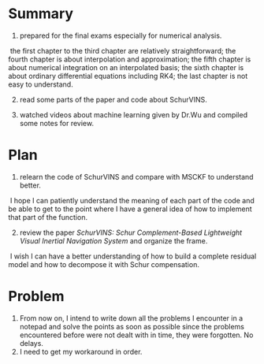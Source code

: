 # Summary
1. prepared for the final exams especially for numerical analysis.

​	the first chapter to the third chapter are relatively straightforward; the fourth chapter is about interpolation and approximation; the fifth chapter is about numerical integration on an interpolated basis; the sixth chapter is about ordinary differential equations including RK4; the last chapter is not easy to understand.

2. read some parts of the paper and code about SchurVINS.

3. watched videos about machine learning given by Dr.Wu and compiled some notes for review.




# Plan 
1. relearn the code of SchurVINS and compare with MSCKF to understand better.

​	I hope I can patiently understand the meaning of each part of the code and be able to get to the point where I have a general idea of how to implement that part of the function.

2. review the paper  *SchurVINS: Schur Complement-Based Lightweight Visual Inertial Navigation System* and organize the frame.

​	I wish I can have a better understanding of how to build a complete residual model and how to decompose it with Schur compensation.

# Problem
1. From now on, I intend to write down all the problems I encounter in a notepad and solve the points as soon as possible since the problems encountered before were not dealt with in time, they were forgotten. No delays.
1. I need to get my workaround in order.